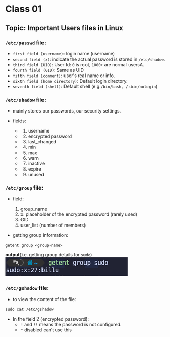 # Class 01

## Topic: Important Users files in Linux

### `/etc/passwd` file:

- `first field (username)`: login name (username)
- `second field (x)`: indicate the actual password is stored in `/etc/shadow`.
- `third field (UID)`: User Id: `0` is root, `1000+` are normal usersA.
- `fourth field (GID)`: Same as UID
- `fifth field (comment)`: user's real name or info.
- `sixth field (home directory)`: Default login directory.
- `seventh field (shell)`: Default shell (e.g.`/bin/bash, /sbin/nologin`)


### `/etc/shadow` file:

- mainly stores our passwords, our security settings.

- fields:
    - 1. username
    - 2. encrypted password
    - 3. last_changed
    - 4. min
    - 5. max 
    - 6. warn
    - 7. inactive
    - 8. expire
    - 9. unused

### `/etc/group` file:

- field:
    1. group_name
    2. x: placeholder of the encrypted password (rarely used)
    3. GID
    4. user_list (number of members)

- getting group information:

```
getent group <group-name>
```

**output**(i.e. getting group details for `sudo`)
![class33img01](assets/images/class33img01.png)


### `/etc/gshadow` file:

- to view the content of the file:

```
sudo cat /etc/gshadow
```

- In the field 2 (encrypted password):
    - `!` and `!!` means the password is not configured.
    - `*` disabled can't use this


